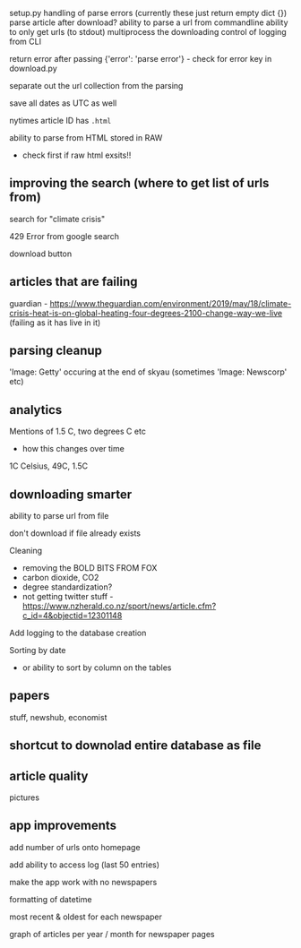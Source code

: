setup.py
handling of parse errors (currently these just return empty dict {})
parse article after download?
ability to parse a url from commandline
ability to only get urls (to stdout)
multiprocess the downloading
control of logging from CLI

return error after passing {'error': 'parse error'} - check for error key in download.py

separate out the url collection from the parsing

save all dates as UTC as well

nytimes article ID has `.html`

ability to parse from HTML stored in RAW
- check first if raw html exsits!!

## improving the search (where to get list of urls from)

search for "climate crisis"

429 Error from google search

download button

## articles that are failing

guardian - https://www.theguardian.com/environment/2019/may/18/climate-crisis-heat-is-on-global-heating-four-degrees-2100-change-way-we-live (failing as it has live in it)

## parsing cleanup

'Image: Getty' occuring at the end of skyau (sometimes 'Image: Newscorp' etc)

## analytics

Mentions of 1.5 C, two degrees C etc
- how this changes over time

1C Celsius, 49C, 1.5C

## downloading smarter

ability to parse url from file

don't download if file already exists

Cleaning
- removing the BOLD BITS FROM FOX
- carbon dioxide, CO2
- degree standardization?
- not getting twitter stuff - https://www.nzherald.co.nz/sport/news/article.cfm?c_id=4&objectid=12301148

Add logging to the database creation

Sorting by date
- or ability to sort by column on the tables

## papers

stuff, newshub, economist


## shortcut to downolad entire database as file


## article quality

pictures

## app improvements

add number of urls onto homepage

add ability to access log (last 50 entries)

make the app work with no newspapers

formatting of datetime

most recent & oldest for each newspaper

graph of articles per year / month for newspaper pages

